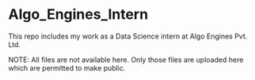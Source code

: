 # Algo_Engines_Intern

This repo includes my work as a Data Science intern at Algo Engines Pvt. Ltd.

NOTE: All files are not available here. Only those files are uploaded here which are permitted to make public.
